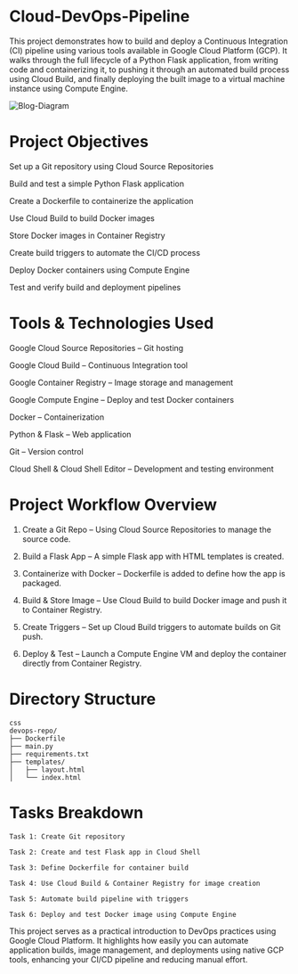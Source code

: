 # Cloud-DevOps-Pipeline

This project demonstrates how to build and deploy a Continuous Integration (CI) pipeline using various tools available in Google Cloud Platform (GCP). It walks through the full lifecycle of a Python Flask application, from writing code and containerizing it, to pushing it through an automated build process using Cloud Build, and finally deploying the built image to a virtual machine instance using Compute Engine.

![Blog-Diagram](https://github.com/user-attachments/assets/66ecfb50-fc62-406d-988f-e8c65a699c65)


# Project Objectives

Set up a Git repository using Cloud Source Repositories

Build and test a simple Python Flask application

Create a Dockerfile to containerize the application

Use Cloud Build to build Docker images

Store Docker images in Container Registry

Create build triggers to automate the CI/CD process

Deploy Docker containers using Compute Engine

Test and verify build and deployment pipelines


# Tools & Technologies Used

Google Cloud Source Repositories – Git hosting

Google Cloud Build – Continuous Integration tool

Google Container Registry – Image storage and management

Google Compute Engine – Deploy and test Docker containers

Docker – Containerization

Python & Flask – Web application

Git – Version control

Cloud Shell & Cloud Shell Editor – Development and testing environment


# Project Workflow Overview

1. Create a Git Repo – Using Cloud Source Repositories to manage the source code.

2. Build a Flask App – A simple Flask app with HTML templates is created.

3. Containerize with Docker – Dockerfile is added to define how the app is packaged.

4. Build & Store Image – Use Cloud Build to build Docker image and push it to Container Registry.

5. Create Triggers – Set up Cloud Build triggers to automate builds on Git push.

6. Deploy & Test – Launch a Compute Engine VM and deploy the container directly from Container Registry.


# Directory Structure
    css
    devops-repo/
    ├── Dockerfile
    ├── main.py
    ├── requirements.txt
    ├── templates/
    │   ├── layout.html
    │   └── index.html


# Tasks Breakdown

    Task 1: Create Git repository

    Task 2: Create and test Flask app in Cloud Shell

    Task 3: Define Dockerfile for container build

    Task 4: Use Cloud Build & Container Registry for image creation

    Task 5: Automate build pipeline with triggers

    Task 6: Deploy and test Docker image using Compute Engine


This project serves as a practical introduction to DevOps practices using Google Cloud Platform. It highlights how easily you can automate application builds, image management, and deployments using native GCP tools, enhancing your CI/CD pipeline and reducing manual effort.


